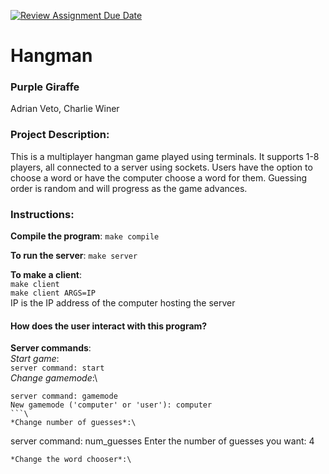 [![Review Assignment Due Date](https://classroom.github.com/assets/deadline-readme-button-24ddc0f5d75046c5622901739e7c5dd533143b0c8e959d652212380cedb1ea36.svg)](https://classroom.github.com/a/SQs7pKlr)
# Hangman

### Purple Giraffe

Adrian Veto, Charlie Winer
       
### Project Description:

This is a multiplayer hangman game played using terminals. It supports 1-8 players, all connected to a server using sockets. Users have the option to choose a word or have the computer choose a word for them. Guessing order is random and will progress as the game advances.
  
### Instructions:
**Compile the program**:
`make compile`

**To run the server**:
`make server`

**To make a client**:\
`make client`\
`make client ARGS=IP`\
IP is the IP address of the computer hosting the server

#### How does the user interact with this program?
**Server commands**:\
*Start game*:\
`server command: start`\
*Change gamemode*:\
```
server command: gamemode
New gamemode ('computer' or 'user'): computer
```\
*Change number of guesses*:\
```
server command: num_guesses
Enter the number of guesses you want: 4
```\
*Change the word chooser*:\
